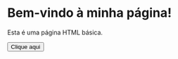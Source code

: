 <!DOCTYPE html>
<html>
<head>
    <title>Página Básica</title>
</head>
<body>
    <h1>Bem-vindo à minha página!</h1>
    <p>Esta é uma página HTML básica.</p>
    <button onclick="alert('Olá, mundo!')">Clique aqui</button>
</body>
</html>

